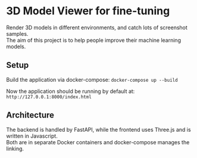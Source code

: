 # 3D Model Viewer for fine-tuning


Render 3D models in different environments, and catch lots of screenshot samples.  
The aim of this project is to help people improve their machine learning models.


## Setup


Build the application via docker-compose:
`docker-compose up --build`

Now the application should be running by default at:
`http://127.0.0.1:8000/index.html`


## Architecture

The backend is handled by FastAPI, while the frontend uses Three.js and is written in Javascript.  
Both are in separate Docker containers and docker-compose manages the linking.
